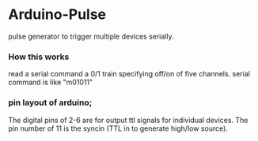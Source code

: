 # Arduino-Pulse
pulse generator to trigger multiple devices serially.

### How this works
read a serial command a 0/1 train specifying off/on of five channels.
serial command is like "m01011"


### pin layout of arduino;
The digital pins of 2-6 are for output ttl signals for individual devices.
The pin number of 11 is the syncin (TTL in to generate high/low source).








